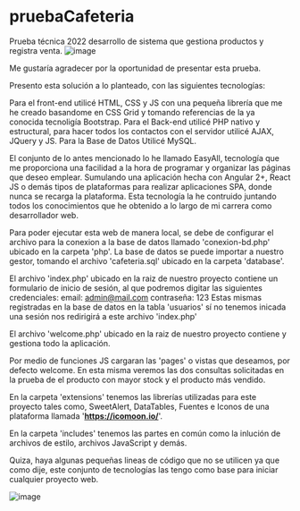 # pruebaCafeteria
Prueba técnica 2022 desarrollo de sistema que gestiona productos y registra venta.
![image](https://user-images.githubusercontent.com/42647741/172732611-de540d13-f505-43ab-bddb-8c551f928658.png)


Me gustaría agradecer por la oportunidad de presentar esta prueba.


Presento esta solución a lo planteado, con las siguientes tecnologías:

Para el front-end utilicé HTML, CSS y JS con una pequeña librería que me he creado basandome en CSS Grid y tomando referencias de la ya conocida tecnoligía Bootstrap.
Para el Back-end utilicé PHP nativo y estructural, para hacer todos los contactos con el servidor utilicé AJAX, JQuery y JS.
Para la Base de Datos Utilicé MySQL.

El conjunto de lo antes mencionado lo he llamado EasyAll, tecnología que me proporciona una facilidad a la hora de programar y organizar las páginas que deseo emplear.
Sumulando una aplicación hecha con Angular 2+, React JS o demás tipos de plataformas para realizar aplicaciones SPA, donde nunca se recarga la plataforma. Esta tecnología la he contruido juntando todos los conocimientos que he obtenido a lo largo de mi carrera como desarrollador web.


Para poder  ejecutar esta web de manera local, se debe de configurar el archivo para la conexion a la base de datos llamado 'conexion-bd.php' ubicado en la carpeta 'php'.
La base de datos se puede importar a nuestro gestor, tomando el archivo 'cafeteria.sql' ubicado en la carpeta 'database'.

El archivo 'index.php' ubicado en la raiz de nuestro proyecto contiene un formulario de inicio de sesión, al que podremos digitar las siguientes credenciales:
email: admin@mail.com
contraseña: 123
Estas mismas registradas en la base de datos en la tabla 'usuarios'
sí no tenemos inicada una sesión nos redirigirá a este archivo 'index.php'

El archivo 'welcome.php' ubicado en la raiz de nuestro proyecto contiene y gestiona todo la aplicación.

Por medio de funciones JS cargaran las 'pages' o vistas que deseamos, por defecto welcome. En esta misma veremos las dos consultas solicitadas en la prueba de el producto con mayor stock y el producto más vendido.

En la carpeta 'extensions' tenemos las librerías utilizadas para este proyecto tales como, SweetAlert, DataTables, Fuentes e Iconos de una plataforma llamada '**https://icomoon.io/**'.

En la carpeta 'includes' tenemos las partes en común como la inlución de archivos de estilo, archivos JavaScript y demás.

Quiza, haya algunas pequeñas lineas de código que no se utilicen ya que como dije, este conjunto de tecnologías las tengo como base para iniciar cualquier proyecto web.

![image](https://user-images.githubusercontent.com/42647741/172732567-face61da-1c32-453a-a0cc-205a0b8d2224.png)
